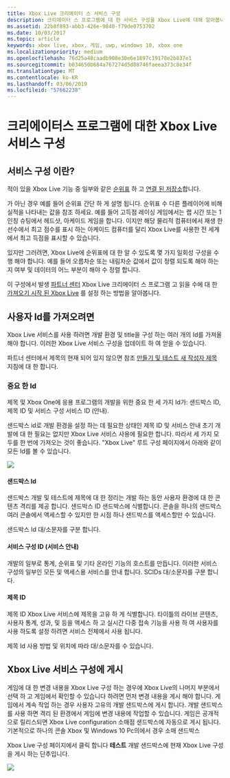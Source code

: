 ```yaml
---
title: Xbox Live 크리에이터 스 서비스 구성
description: 크리에이터 스 프로그램에 대 한 서비스 구성을 Xbox Live에 대해 알아봅니다.
ms.assetid: 22b8f893-abb3-426e-9840-f79de0753702
ms.date: 10/03/2017
ms.topic: article
keywords: xbox live, xbox, 게임, uwp, windows 10, xbox one
ms.localizationpriority: medium
ms.openlocfilehash: 76d25a48caadb908e30e6e1897c19178e2b837e1
ms.sourcegitcommit: b034650b684a767274d5d88746faeea373c8e34f
ms.translationtype: MT
ms.contentlocale: ko-KR
ms.lasthandoff: 03/06/2019
ms.locfileid: "57662238"
---
```

# <a name="xbox-live-service-configuration-for-the-creators-program"></a>크리에이터스 프로그램에 대한 Xbox Live 서비스 구성

## <a name="what-is-service-configuration"></a>서비스 구성 이란?

적이 있을 Xbox Live 기능 중 일부와 같은 [순위표](../leaderboards-and-stats-2017/leaderboards.md) 하 고 [연결 된 저장소](../storage-platform/connected-storage/connected-storage-technical-overview.md)합니다.

가 아닌 경우 예를 들어 순위표 간단 하 게 설명 됩니다. 순위표 수 다른 플레이어에 비해 실적을 나타내는 값을 참조 하세요. 예를 들어 고득점 레이싱 게임에서는 랩 시간 또는 1 인칭 슈팅에서 헤드샷, 아케이드 게임을 합니다. 이지만 해당 물리적 컴퓨터에서 재생 한 선수에서 최고 점수를 표시 하는 아케이드 컴퓨터를 달리 Xbox Live를 사용한 전 세계에서 최고 득점을 표시할 수 있습니다.

있지만 그러려면, Xbox Live에 순위표에 대 한 알 수 있도록 몇 가지 일회성 구성을 수행 해야 합니다. 예를 들어 오름차순 또는 내림차순 값에서 값이 정렬 되도록 해야 하는지 여부 및 데이터의 어느 부분이 해야 수 정렬 합니다.

이 구성에서 발생 [파트너 센터](https://partner.microsoft.com/dashboard) Xbox Live 크리에이터 스 프로그램 고 읽을 수에 대 한 [가져오기 시작 된 Xbox Live](get-started-with-xbox-live-creators.md) 를 설정 하는 방법을 알아봅니다.

## <a name="get-your-ids"></a>사용자 Id를 가져오려면

Xbox Live 서비스를 사용 하려면 개발 환경 및 title을 구성 하는 여러 개의 Id를 가져올 해야 합니다. 이러한 Xbox Live 서비스 구성을 업데이트 하 여 얻을 수 있습니다.

파트너 센터에서 제목의 현재 되어 있지 않으면 참조 [만들기 및 테스트 새 작성자 제목](create-and-test-a-new-creators-title.md) 지침에 대 한 합니다.

### <a name="critical-ids"></a>중요 한 Id

제목 및 Xbox One에 응용 프로그램의 개발을 위한 중요 한 세 가지 Id가: 샌드박스 ID, 제목 ID 및 서비스 구성 서비스 ID (안내).

샌드박스 id로 개발 환경을 설정 하는 데 필요한 상태인 제목 ID 및 서비스 안내 초기 개발에 대 한 필요는 없지만 Xbox Live 서비스 사용에 필요한 합니다. 따라서 세 가지 모두를 한 번에 가져오는 것이 좋습니다. "Xbox Live" 루트 구성 페이지에서 아래와 같이 모든 Id를 볼 수 있습니다.

![](../images/getting_started/devcenter_sandbox_id.png)

#### <a name="sandbox-ids"></a>샌드박스 Id

샌드박스 개발 및 테스트에 제목에 대 한 정리는 개발 하는 동안 사용자 환경에 대 한 콘텐츠 격리를 제공 합니다. 샌드박스 ID 샌드박스에 식별합니다. 콘솔을 하나의 샌드박스 여러 콘솔에서 액세스할 수 있지만 한 시점 하나 샌드박스를 액세스할만 수 있습니다.

샌드박스 Id 대/소문자를 구분 합니다.

#### <a name="service-configuration-id-scid"></a>서비스 구성 ID (서비스 안내)

개발의 일부로 통계, 순위표 및 기타 온라인 기능의 호스트를 만듭니다. 이러한 서비스 구성의 일부인 모든 및 액세스용 서비스를 안내 합니다. SCIDs 대/소문자를 구분 합니다.

#### <a name="title-id"></a>제목 ID

제목 ID Xbox Live 서비스에 제목을 고유 하 게 식별합니다. 타이틀의 라이브 콘텐츠, 사용자 통계, 성과, 및 등을 액세스 하 고 실시간 다중 접속 기능을 사용 하 여 사용자를 사용 하도록 설정 하려면 서비스 전체에서 사용 됩니다.

제목 Id 사용 방법 및 위치에 따라 대/소문자를 수 있습니다.

## <a name="publish-your-xbox-live-service-configuration"></a>Xbox Live 서비스 구성에 게시

게임에 대 한 변경 내용을 Xbox Live 구성 하는 경우에 Xbox Live의 나머지 부분에서 선택 하 고 게임에서 확인할 수 있습니다 하려면 먼저 변경 내용을 게시 해야 합니다. 게임에서 계속 작업 하는 경우 사용자 고유의 개발 샌드박스에 게시 합니다. 개발 샌드박스를 사용 하면 격리 된 환경에서 게임에 변경 내용에 작업할 수 있습니다. 게임은 공개적으로 릴리스되면 Xbox Live configuration 소매점 샌드박스에 자동으로 게시 됩니다.
기본적으로 하나의 콘솔 Xbox 및 Windows 10 Pc의에서 경우 소매 샌드박스

Xbox Live 구성 페이지에서 클릭 합니다 **테스트** 개발 샌드박스에 현재 Xbox Live 구성을 게시 하는 단추입니다.

![](../images/creators_udc/creators_udc_xboxlive_config_test.png)